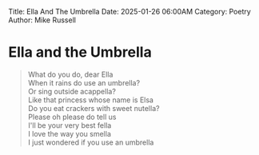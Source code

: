 Title: Ella And The Umbrella
Date: 2025-01-26 06:00AM
Category: Poetry
Author: Mike Russell
# Ella and the Umbrella

> What do you do, dear Ella<br>
When it rains do use an umbrella?<br>
Or sing outside acappella?<br>
Like that princess whose name is Elsa<br>
Do you eat crackers with sweet nutella?<br>
Please oh please do tell us<br>
I'll be your very best fella<br>
I love the way you smella<br>
I just wondered if you use an umbrella
